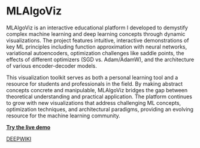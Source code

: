 # MLAlgoViz

MLAlgoViz is an interactive educational platform I developed to demystify complex machine learning and deep learning concepts through dynamic visualizations. The project features intuitive, interactive demonstrations of key ML principles including function approximation with neural networks, variational autoencoders, optimization challenges like saddle points, the effects of different optimizers (SGD vs. Adam/AdamW), and the architecture of various encoder-decoder models.

This visualization toolkit serves as both a personal learning tool and a resource for students and professionals in the field. By making abstract concepts concrete and manipulable, MLAlgoViz bridges the gap between theoretical understanding and practical application. The platform continues to grow with new visualizations that address challenging ML concepts, optimization techniques, and architectural paradigms, providing an evolving resource for the machine learning community.

**[Try the live demo](https://ynyeh0221.github.io/MLAlgoViz/)**

[DEEPWIKI](https://deepwiki.com/ynyeh0221/MLAlgoViz)

